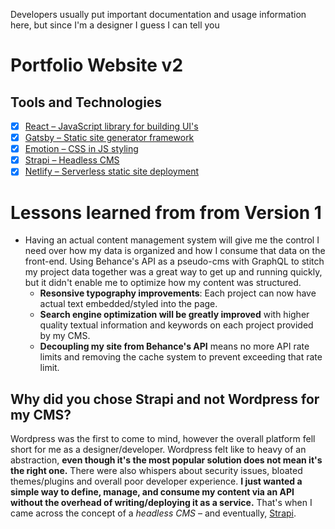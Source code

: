 Developers usually put important documentation and usage information here, but since I'm a designer I guess I can tell you 

# Portfolio Website v2

## Tools and Technologies

- [x] [React – JavaScript library for building UI's](https://reactjs.org/)
- [x] [Gatsby – Static site generator framework](https://www.gatsbyjs.org/)
- [x] [Emotion – CSS in JS styling](https://emotion.sh/)
- [x] [Strapi – Headless CMS](https://strapi.io/)
- [x] [Netlify – Serverless static site deployment ](https://www.netlify.com/)

# Lessons learned from from Version 1

- Having an actual content management system will give me the control I need over how my data is organized and how I consume that data on the front-end. Using Behance's API as a pseudo-cms with GraphQL to stitch my project data together was a great way to get up and running quickly, but it didn't enable me to optimize how my content was structured.
  - **Resonsive typography improvements**: Each project can now have actual text embedded/styled into the page.
  - **Search engine optimization will be greatly improved** with higher quality textual information and keywords on each project provided by my CMS.
  - **Decoupling my site from Behance's API** means no more API rate limits and removing the cache system to prevent exceeding that rate limit.

## Why did you chose Strapi and not Wordpress for my CMS?

Wordpress was the first to come to mind, however the overall platform fell short for me as a designer/developer. Wordpress felt like to heavy of an abstraction, **even though it's the most popular solution does not mean it's the right one.** There were also whispers about security issues, bloated themes/plugins and overall poor developer experience. **I just wanted a simple way to define, manage, and consume my content via an API without the overhead of writing/deploying it as a service.** That's when I came across the concept of a _headless CMS_ – and eventually, [Strapi](https://strapi.io/).
